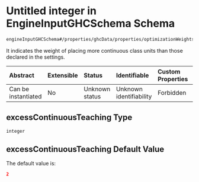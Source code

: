 # Untitled integer in EngineInputGHCSchema Schema

```txt
engineInputGHCSchema#/properties/ghcData/properties/optimizationWeights/properties/teachers/properties/excessContinuousTeaching
```

It indicates the weight of placing more continuous class units than those declared in the settings.

| Abstract            | Extensible | Status         | Identifiable            | Custom Properties | Additional Properties | Access Restrictions | Defined In                                                        |
| :------------------ | :--------- | :------------- | :---------------------- | :---------------- | :-------------------- | :------------------ | :---------------------------------------------------------------- |
| Can be instantiated | No         | Unknown status | Unknown identifiability | Forbidden         | Allowed               | none                | [ghc.schema.json*](../out/ghc.schema.json "open original schema") |

## excessContinuousTeaching Type

`integer`

## excessContinuousTeaching Default Value

The default value is:

```json
2
```
